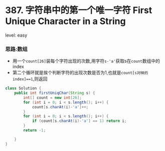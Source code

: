 # 387. 字符串中的第一个唯一字符 First Unique Character in a String

level: easy

### 思路:数组

- 用一个`count[26]`装每个字符出现的次数,用字符`s-'a'`获取s在`count`数组中的index
- 第二个循环就是挨个判断字符的出现次数是否为1,也就是`count[s对映的index]==1`,则返回





```java
class Solution {
    public int firstUniqChar(String s) {
        int[] count = new int[26];
        for (int i = 0; i < s.length(); i++) {
            count[s.charAt(i)-'a']++;
        }
        for (int i = 0; i < s.length(); i++) {
            if (count[s.charAt(i)-'a'] == 1) return i;
        }
        return -1;

    }
}
```

